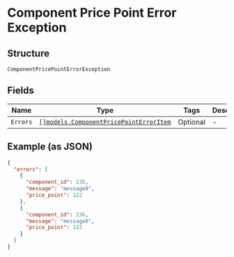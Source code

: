 
# Component Price Point Error Exception

## Structure

`ComponentPricePointErrorException`

## Fields

| Name | Type | Tags | Description |
|  --- | --- | --- | --- |
| `Errors` | [`[]models.ComponentPricePointErrorItem`](component-price-point-error-item.md) | Optional | - |

## Example (as JSON)

```json
{
  "errors": [
    {
      "component_id": 236,
      "message": "message0",
      "price_point": 122
    },
    {
      "component_id": 236,
      "message": "message0",
      "price_point": 122
    }
  ]
}
```

